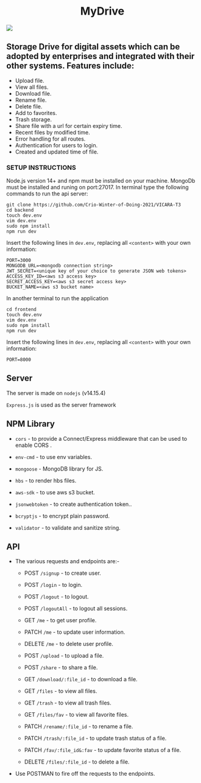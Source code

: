 <h1 align="center">
  MyDrive
</h1>
<img src="https://github.com/Crio-Winter-of-Doing-2021/VICARA-T3/blob/main/frontend/public/img/home.png">

## Storage Drive for digital assets which can be adopted by enterprises and integrated with their other systems. Features include:

- Upload file.
- View all files.
- Download file.
- Rename file.
- Delete file.
- Add to favorites.
- Trash storage.
- Share file with a url for certain expiry time.
- Recent files by modified time.
- Error handling for all routes.
- Authentication for users to login.
- Created and updated time of file.

### SETUP INSTRUCTIONS

Node.js version 14+ and npm must be installed on your machine. MongoDb must be installed and runing on port:27017. In terminal type the following commands to run the api server:

```
git clone https://github.com/Crio-Winter-of-Doing-2021/VICARA-T3
cd backend
touch dev.env
vim dev.env
sudo npm install
npm run dev
```

Insert the following lines in `dev.env`, replacing all `<content>` with your own information:

```
PORT=3000
MONGODB_URL=<mongodb connection string>
JWT_SECRET=<unique key of your choice to generate JSON web tokens>
ACCESS_KEY_ID=<aws s3 access key>
SECRET_ACCESS_KEY=<aws s3 secret access key>
BUCKET_NAME=<aws s3 bucket name>
```

In another terminal to run the application

```
cd frontend
touch dev.env
vim dev.env
sudo npm install
npm run dev
```

Insert the following lines in `dev.env`, replacing all `<content>` with your own information:

```
PORT=8000
```

## Server

The server is made on `nodejs` (v14.15.4)

`Express.js` is used as the server framework

## NPM Library

- `cors` - to provide a Connect/Express middleware that can be used to enable CORS .

- `env-cmd` - to use env variables.

- `mongoose` - MongoDB library for JS.

- `hbs` - to render hbs files.

- `aws-sdk` - to use aws s3 bucket.

- `jsonwebtoken` - to create authentication token..

- `bcryptjs` - to encrypt plain password.

- `validator` - to validate and sanitize string.

## API

- The various requests and endpoints are:-

  - POST `/signup` - to create user.

  - POST `/login` - to login.

  - POST `/logout` - to logout.

  - POST `/logoutAll` - to logout all sessions.

  - GET `/me` - to get user profile.

  - PATCH `/me` - to update user information.

  - DELETE `/me` - to delete user profile.

  - POST `/upload` - to upload a file.

  - POST `/share` - to share a file.

  - GET `/download/:file_id` - to download a file.

  - GET `/files` - to view all files.

  - GET `/trash` - to view all trash files.

  - GET `/files/fav` - to view all favorite files.

  - PATCH `/rename/:file_id` - to rename a file.

  - PATCH `/trash/:file_id` - to update trash status of a file.

  - PATCH `/fav/:file_id&:fav` - to update favorite status of a file.

  - DELETE `/files/:file_id` - to delete a file.

- Use POSTMAN to fire off the requests to the endpoints.
